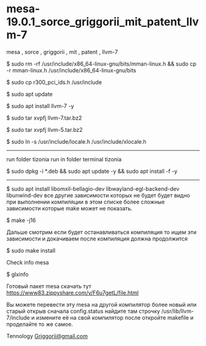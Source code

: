 # mesa-19.0.1_sorce_griggorii_mit_patent_llvm-7
mesa , sorce , griggorii , mit , patent , llvm-7

$ sudo rm -rf /usr/include/x86_64-linux-gnu/bits/mman-linux.h && sudo cp -r mman-linux.h /usr/include/x86_64-linux-gnu/bits

$ sudo cp r300_pci_ids.h /usr/include

$ sudo apt update

$ sudo apt install llvm-7 -y

$ sudo tar xvpfj llvm-7.tar.bz2

$ sudo tar xvpfj llvm-5.tar.bz2

$ sudo ln -s /usr/include/locale.h /usr/include/xlocale.h

----------------------------------------------------------------------------

run folder tizonia run in folder terminal tizonia

$ sudo dpkg -i *.deb && sudo apt update -y && sudo apt install -f -y 

----------------------------------------------------------------------------

$ sudo apt install libomxil-bellagio-dev libwayland-egl-backend-dev libunwind-dev все другие зависимости которых не будет будет видно при выполнении компиляции в этом списке более сложные зависимости которые make может не показать.

$ make -j16

Дальше смотрим если будет останавливаться компиляция то ищем эти зависимости и докачиваем после компиляция должна продолжится

$ sudo make install

Check info mesa

$ glxinfo

Готовый пакет mesa скачать тут https://www83.zippyshare.com/v/F6u7getL/file.html 

Вы можете перевести эту mesa на другой компилятор более новый или старый открыв сначала config.status найдите там строчку /usr/lib/llvm-7/include и измените её на свой компилятор после откройте makefile и проделайте то же самое.

Tennology Griggorii@gmail.com
